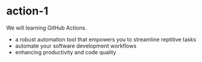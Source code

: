 # action-1
We will learning GitHub Actions.
- a robust automation tool that empowers you to streamline reptitive tasks
- automate your software development workflows
- enhancing productivity and code quality